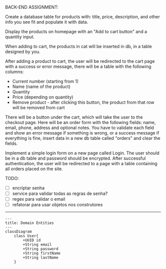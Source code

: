 BACK-END ASSIGNMENT:

Create a database table for products with: title, price, description, and other info you see fit and populate it with data.

Display the products on homepage with an "Add to cart button" and a quantity input.

When adding to cart, the products in cat will be inserted in db, in a table designed by you.

After adding a product to cart, the user will be redirected to the cart page with a success or error message, there will be a table with the following columns:
- Current number (starting from 1)
- Name (name of the product)
- Quantity
- Price (depending on quantity)
- Remove product - after clicking this button, the product from that row will be removed from cart

There will be a button under the cart, which will take the user to the checkout page. Here will be an order form with the following fields: name, email, phone, address and optional notes.
You have to validate each field and show an error message if something is wrong, or a success message if everything is fine, insert data in a new db table called "orders" and clear the fields.

Implement a simple login form on a new page called Login.
The user should be in a db table and password should be encrypted.
After successful authentication, the user will be redirected to a page with a table containing all orders placed on the site.


TODO:
- [ ] encriptar senha
- [ ] service para validar todas as regras de senha?
- [ ] regex para validar o email
- [ ] refatorar para usar objetos nos construtores

---

```mermaid
---
title: Domain Entities
---
classDiagram
    class User{
        +UUID id
        +String email
        +String password
        +String firstName
        +String lastName
    }
```
